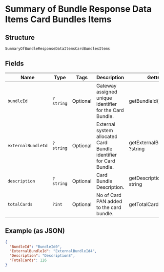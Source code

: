 
# Summary of Bundle Response Data Items Card Bundles Items

## Structure

`SummaryOfBundleResponseDataItemsCardBundlesItems`

## Fields

| Name | Type | Tags | Description | Getter | Setter |
|  --- | --- | --- | --- | --- | --- |
| `bundleId` | `?string` | Optional | Gateway assigned unique identifier for the Card Bundle. | getBundleId(): ?string | setBundleId(?string bundleId): void |
| `externalBundleId` | `?string` | Optional | External system allocated Card Bundle identifier for Card Bundle. | getExternalBundleId(): ?string | setExternalBundleId(?string externalBundleId): void |
| `description` | `?string` | Optional | Card Bundle Description. | getDescription(): ?string | setDescription(?string description): void |
| `totalCards` | `?int` | Optional | No of Card PAN added to the card bundle. | getTotalCards(): ?int | setTotalCards(?int totalCards): void |

## Example (as JSON)

```json
{
  "BundleId": "BundleId0",
  "ExternalBundleId": "ExternalBundleId4",
  "Description": "Description8",
  "TotalCards": 126
}
```

